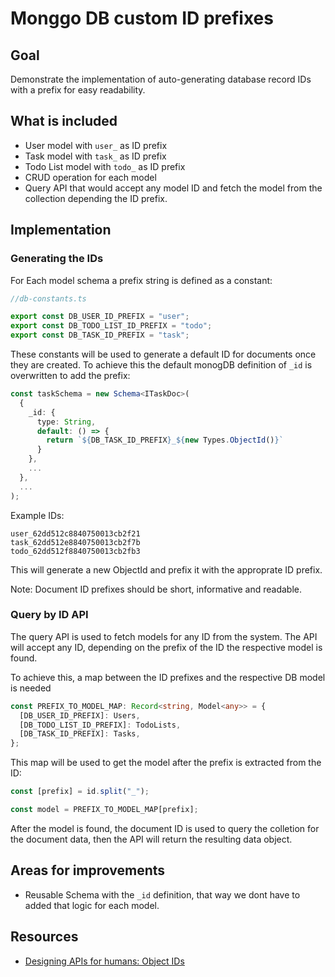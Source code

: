 # Monggo DB custom ID prefixes

## Goal
 
Demonstrate the implementation of auto-generating database record IDs with a prefix for easy readability.

## What is included

- User model with `user_` as ID prefix
- Task model with `task_` as ID prefix
- Todo List model with `todo_` as ID prefix
- CRUD operation for each model
- Query API that would accept any model ID and fetch the model from the collection depending the ID prefix.


## Implementation

### Generating the IDs

For Each model schema a prefix string is defined as a constant:
```ts
//db-constants.ts

export const DB_USER_ID_PREFIX = "user";
export const DB_TODO_LIST_ID_PREFIX = "todo";
export const DB_TASK_ID_PREFIX = "task";
```

These constants will be used to generate a default ID for documents once they are created.  To achieve this the default monogDB definition of `_id` is overwritten to add the prefix:
```ts
const taskSchema = new Schema<ITaskDoc>(
  {
    _id: {
      type: String,
      default: () => {
        return `${DB_TASK_ID_PREFIX}_${new Types.ObjectId()}`
      }
    },
    ...
  },
  ...
);
```

Example IDs:
```
user_62dd512c8840750013cb2f21
task_62dd512e8840750013cb2f7b
todo_62dd512f8840750013cb2fb3
```

This will generate a new ObjectId and prefix it with the approprate ID prefix.

Note: Document ID prefixes should be short, informative and readable.

### Query by ID API

The query API is used to fetch models for any ID from the system. The API will accept any ID, depending on the prefix of the ID the respective model is found.

To achieve this, a map between the ID prefixes and the respective DB model is needed

```ts
const PREFIX_TO_MODEL_MAP: Record<string, Model<any>> = {
  [DB_USER_ID_PREFIX]: Users,
  [DB_TODO_LIST_ID_PREFIX]: TodoLists,
  [DB_TASK_ID_PREFIX]: Tasks,
};
```

This map will be used to get the model after the prefix is extracted from the ID:

```ts
const [prefix] = id.split("_");

const model = PREFIX_TO_MODEL_MAP[prefix];
```

After the model is found, the document ID is used to query the colletion for the document data, then the API will return the resulting data object.

## Areas for improvements

* Reusable Schema with the `_id` definition, that way we dont have to added that logic for each model.

## Resources
- [Designing APIs for humans: Object IDs](https://dev.to/stripe/designing-apis-for-humans-object-ids-3o5a)
